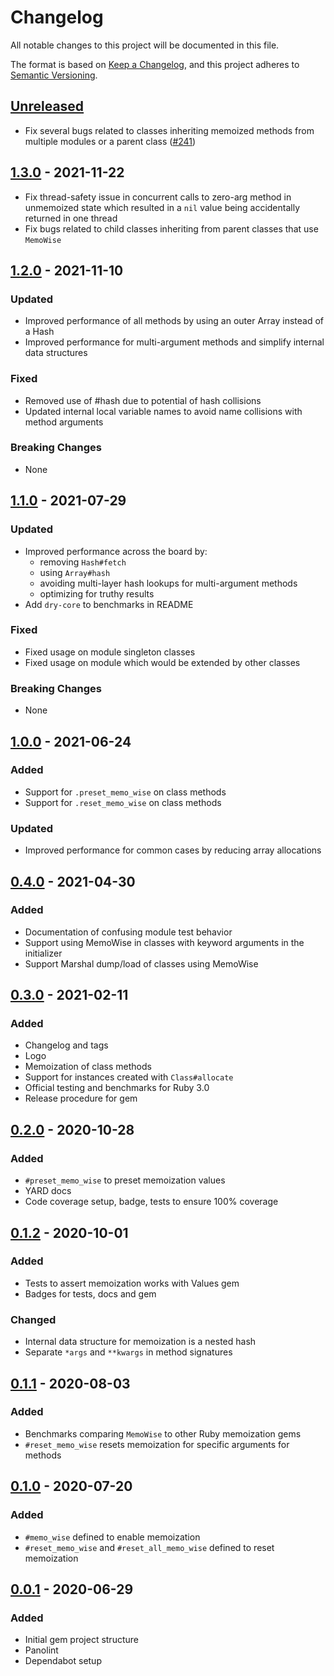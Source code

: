 # Changelog

All notable changes to this project will be documented in this file.

The format is based on [Keep a Changelog](https://keepachangelog.com/en/1.0.0/),
and this project adheres to [Semantic Versioning](https://semver.org/spec/v2.0.0.html).

## [Unreleased]

- Fix several bugs related to classes inheriting memoized methods
  from multiple modules or a parent class ([#241](https://github.com/panorama-ed/memo_wise/pull/241))

## [1.3.0] - 2021-11-22

- Fix thread-safety issue in concurrent calls to zero-arg method in unmemoized
  state which resulted in a `nil` value being accidentally returned in one thread
- Fix bugs related to child classes inheriting from parent classes that use
  `MemoWise`

## [1.2.0] - 2021-11-10

### Updated
- Improved performance of all methods by using an outer Array instead of a Hash
- Improved performance for multi-argument methods and simplify internal data
  structures

### Fixed
- Removed use of #hash due to potential of hash collisions
- Updated internal local variable names to avoid name collisions with method
  arguments

### Breaking Changes
- None

## [1.1.0] - 2021-07-29
### Updated
- Improved performance across the board by:
  - removing `Hash#fetch`
  - using `Array#hash`
  - avoiding multi-layer hash lookups for multi-argument methods
  - optimizing for truthy results
- Add `dry-core` to benchmarks in README

### Fixed
- Fixed usage on module singleton classes
- Fixed usage on module which would be extended by other classes

### Breaking Changes
- None

## [1.0.0] - 2021-06-24
### Added
- Support for `.preset_memo_wise` on class methods
- Support for `.reset_memo_wise` on class methods

### Updated
- Improved performance for common cases by reducing array allocations

## [0.4.0] - 2021-04-30
### Added
- Documentation of confusing module test behavior
- Support using MemoWise in classes with keyword arguments in the initializer
- Support Marshal dump/load of classes using MemoWise

## [0.3.0] - 2021-02-11
### Added
- Changelog and tags
- Logo
- Memoization of class methods
- Support for instances created with `Class#allocate`
- Official testing and benchmarks for Ruby 3.0
- Release procedure for gem

## [0.2.0] - 2020-10-28
### Added
- `#preset_memo_wise` to preset memoization values
- YARD docs
- Code coverage setup, badge, tests to ensure 100% coverage

## [0.1.2] - 2020-10-01
### Added
- Tests to assert memoization works with Values gem
- Badges for tests, docs and gem

### Changed
- Internal data structure for memoization is a nested hash
- Separate `*args` and `**kwargs` in method signatures

## [0.1.1] - 2020-08-03
### Added
- Benchmarks comparing `MemoWise` to other Ruby memoization gems
- `#reset_memo_wise` resets memoization for specific arguments for methods

## [0.1.0] - 2020-07-20
### Added
- `#memo_wise` defined to enable memoization
- `#reset_memo_wise` and `#reset_all_memo_wise` defined to reset memoization

## [0.0.1] - 2020-06-29
### Added
- Initial gem project structure
- Panolint
- Dependabot setup

[Unreleased]: https://github.com/panorama-ed/memo_wise/compare/v1.3.0...HEAD
[1.3.0]: https://github.com/panorama-ed/memo_wise/compare/v1.2.0...v1.3.0
[1.2.0]: https://github.com/panorama-ed/memo_wise/compare/v1.1.0...v1.2.0
[1.1.0]: https://github.com/panorama-ed/memo_wise/compare/v1.0.0...v1.1.0
[1.0.0]: https://github.com/panorama-ed/memo_wise/compare/v0.4.0...v1.0.0
[0.4.0]: https://github.com/panorama-ed/memo_wise/compare/v0.3.0...v0.4.0
[0.3.0]: https://github.com/panorama-ed/memo_wise/compare/v0.2.0...v0.3.0
[0.2.0]: https://github.com/panorama-ed/memo_wise/compare/v0.1.2...v0.2.0
[0.1.2]: https://github.com/panorama-ed/memo_wise/compare/v0.1.1...v0.1.2
[0.1.1]: https://github.com/panorama-ed/memo_wise/compare/v0.1.0...v0.1.1
[0.1.0]: https://github.com/panorama-ed/memo_wise/compare/v0.0.1...v0.1.0
[0.0.1]: https://github.com/panorama-ed/memo_wise/releases/tag/v0.0.1
